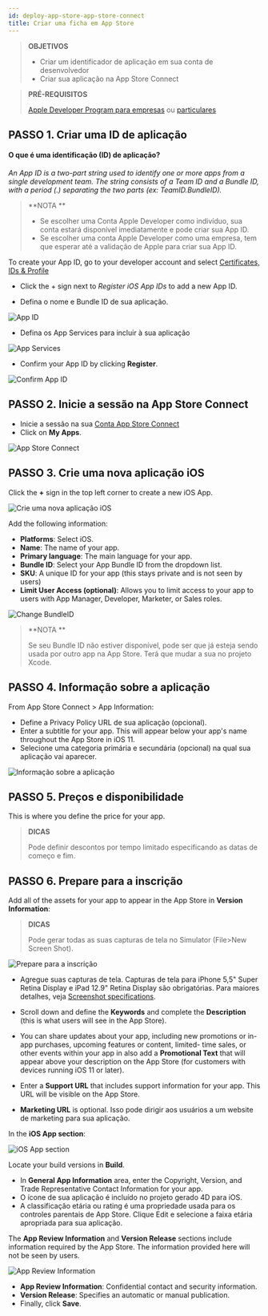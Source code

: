 ```yaml
---
id: deploy-app-store-app-store-connect
title: Criar uma ficha em App Store
---
```


> **OBJETIVOS**
> 
> * Criar um identificador de aplicação em sua conta de desenvolvedor
> * Criar sua aplicação na App Store Connect


> **PRÉ-REQUISITOS**
> 
> [Apple Developer Program para empresas](register-apple-developer-program-organization.html) ou [particulares](register-apple-developer-program-individual.html)


## PASSO 1. Criar uma ID de aplicação

#### O que é uma identificação (ID) de aplicação?

*An App ID is a two-part string used to identify one or more apps from a single development team. The string consists of a Team ID and a Bundle ID, with a period (.) separating the two parts (ex: TeamID.BundleID).*

> **NOTA **
> 
> * Se escolher uma Conta Apple Developer como indivíduo, sua conta estará disponível imediatamente e pode criar sua App ID.
> * Se escolher uma conta Apple Developer como uma empresa, tem que esperar até a validação de Apple para criar sua App ID.


To create your App ID, go to your developer account and select [Certificates, IDs & Profile](https://developer.apple.com/account/ios/identifier/bundle)

* Click the + sign next to *Register iOS App IDs* to add a new App ID.

* Defina o nome e Bundle ID de sua aplicação.

![App ID](assets/en/deploy-app-store/Developer-account-App-ID.png)

* Defina os App Services para incluir à sua aplicação

![App Services](assets/en/deploy-app-store/App-Services-to-include.png)

* Confirm your App ID by clicking **Register**.

![Confirm App ID](assets/en/deploy-app-store/Confirm-App-ID.png)

## PASSO 2. Inicie a sessão na App Store Connect

* Inicie a sessão na sua [Conta App Store Connect](https://appstoreconnect.apple.com)
* Click on **My Apps**.

![App Store Connect](assets/en/deploy-app-store/App-Store-Connect-home-page.png)

## PASSO 3. Crie uma nova aplicação iOS

Click the **+** sign in the top left corner to create a new iOS App.

![Crie uma nova aplicação iOS](assets/en/deploy-app-store/Create-new-iOS-App.png)

Add the following information:

* **Platforms**: Select iOS.
* **Name**: The name of your app.
* **Primary language**: The main language for your app.
* **Bundle ID**: Select your App Bundle ID from the dropdown list.
* **SKU**: A unique ID for your app (this stays private and is not seen by users)
* **Limit User Access (optional)**: Allows you to limit access to your app to users with App Manager, Developer, Marketer, or Sales roles.

![Change BundleID](assets/en/deploy-app-store/Change-BundleID-Xcode-Project.png)

> **NOTA **
> 
> Se seu Bundle ID não estiver disponível, pode ser que já esteja sendo usada por outro app na App Store. Terá que mudar a sua no projeto Xcode.

## PASSO 4. Informação sobre a aplicação

From App Store Connect > App Information:

* Define a Privacy Policy URL de sua aplicação (opcional).
* Enter a subtitle for your app. This will appear below your app's name throughout the App Store in iOS 11.
* Selecione uma categoria primária e secundária (opcional) na qual sua aplicação vai aparecer.

![Informação sobre a aplicação](assets/en/deploy-app-store/App-Store-Connect-app-information.png)

## PASSO 5. Preços e disponibilidade

This is where you define the price for your app.

> **DICAS**
> 
> Pode definir descontos por tempo limitado especificando as datas de começo e fim.


## PASSO 6. Prepare para a inscrição

Add all of the assets for your app to appear in the App Store in **Version Information**:

> **DICAS**
> 
> Pode gerar todas as suas capturas de tela no Simulator (File>New Screen Shot).

![Prepare para a inscrição](assets/en/deploy-app-store/Prepare-for-submission-screenshot-description.png)

* Agregue suas capturas de tela. Capturas de tela para iPhone 5,5" Super Retina Display e iPad 12.9" Retina Display são obrigatórias. Para maiores detalhes, veja [Screenshot specifications](https://help.apple.com/app-store-connect/#/devd274dd925).

* Scroll down and define the **Keywords** and complete the **Description** (this is what users will see in the App Store).
* You can share updates about your app, including new promotions or in-app purchases, upcoming features or content, limited- time sales, or other events within your app in also add a **Promotional Text** that will appear above your description on the App Store (for customers with devices running iOS 11 or later).
* Enter a **Support URL** that includes support information for your app. This URL will be visible on the App Store.
* **Marketing URL** is optional. Isso pode dirigir aos usuários a um website de marketing para sua aplicação.

In the **iOS App section**:

![iOS App section](assets/en/deploy-app-store/Prepare-for-submission-build-icon.png)

Locate your build versions in **Build**.

* In **General App Information** area, enter the Copyright, Version, and Trade Representative Contact Information for your app.
* O ícone de sua aplicação é incluído no projeto gerado 4D para iOS.
* A classificação etária ou rating é uma propriedade usada para os controles parentais de App Store. Clique Edit e selecione a faixa etária apropriada para sua aplicação.

The **App Review Information** and **Version Release** sections include information required by the App Store. The information provided here will not be seen by users.

![App Review Information](assets/en/deploy-app-store/Prepare-for-submission-review-information.png)

* **App Review Information**: Confidential contact and security information.
* **Version Release**: Specifies an automatic or manual publication.
* Finally, click **Save**.
